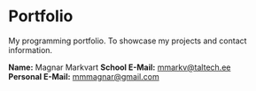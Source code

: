 # Portfolio
My programming portfolio. To showcase my projects and contact information.

<b>Name:</b> Magnar Markvart
<b>School E-Mail:</b> mmarkv@taltech.ee  
<b>Personal E-Mail:</b> mmmagnar@gmail.com 